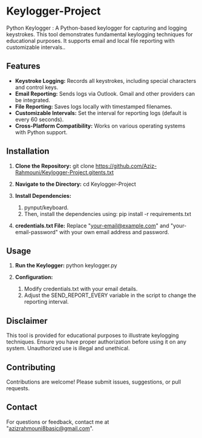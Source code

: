 # Keylogger-Project
Python Keylogger : A Python-based keylogger for capturing and logging keystrokes. This tool demonstrates fundamental keylogging techniques for educational purposes. It supports email and local file reporting with customizable intervals..

## Features

- **Keystroke Logging:** Records all keystrokes, including special characters and control keys.
- **Email Reporting:** Sends logs via Outlook. Gmail and other providers can be integrated.
- **File Reporting:** Saves logs locally with timestamped filenames.
- **Customizable Intervals:** Set the interval for reporting logs (default is every 60 seconds).
- **Cross-Platform Compatibility:** Works on various operating systems with Python support.

## Installation

1. **Clone the Repository:**
   git clone https://github.com/Aziz-Rahmouni/Keylogger-Project.gitents.txt

2. **Navigate to the Directory:**
   cd Keylogger-Project
   
4. **Install Dependencies:** 
   1. pynput/keyboard.
   2. Then, install the dependencies using: pip install -r requirements.txt




5. **credentials.txt File:**
   Replace "your-email@example.com" and "your-email-password" with your own email address and password.

## Usage
1. **Run the Keylogger:**
python keylogger.py

3. **Configuration:**
   1. Modify credentials.txt with your email details.
   2. Adjust the SEND_REPORT_EVERY variable in the script to change the reporting interval.

## Disclaimer
This tool is provided for educational purposes to illustrate keylogging techniques. Ensure you have proper authorization before using it on any system. Unauthorized use is illegal and unethical.

## Contributing
Contributions are welcome! Please submit issues, suggestions, or pull requests.

## Contact
For questions or feedback, contact me at "azizrahmouni8basic@gmail.com".
  


 
